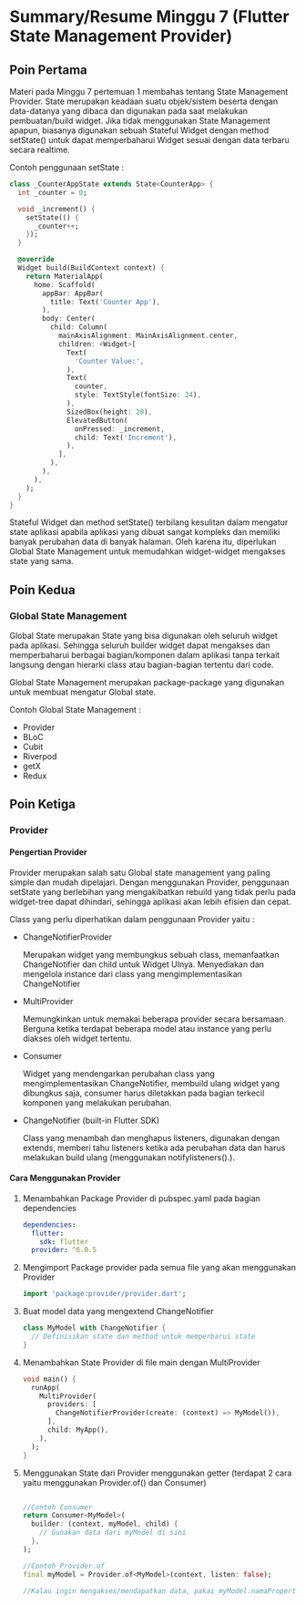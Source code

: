 # Summary/Resume Minggu 7 (Flutter State Management Provider)

## Poin Pertama

Materi pada Minggu 7 pertemuan 1 membahas tentang State Management Provider. State merupakan keadaan suatu objek/sistem beserta dengan data-datanya yang dibaca dan digunakan pada saat melakukan pembuatan/build widget. Jika tidak menggunakan State Management apapun, biasanya digunakan sebuah Stateful Widget dengan method setState() untuk dapat memperbaharui Widget sesuai dengan data terbaru secara realtime.

Contoh penggunaan setState :

```dart
class _CounterAppState extends State<CounterApp> {
  int _counter = 0;

  void _increment() {
    setState(() {
      _counter++;
    });
  }

  @override
  Widget build(BuildContext context) {
    return MaterialApp(
      home: Scaffold(
        appBar: AppBar(
          title: Text('Counter App'),
        ),
        body: Center(
          child: Column(
            mainAxisAlignment: MainAxisAlignment.center,
            children: <Widget>[
              Text(
                'Counter Value:',
              ),
              Text(
                counter,
                style: TextStyle(fontSize: 24),
              ),
              SizedBox(height: 20),
              ElevatedButton(
                onPressed: _increment,
                child: Text('Increment'),
              ),
            ],
          ),
        ),
      ),
    );
  }
}
```

Stateful Widget dan method setState() terbilang kesulitan dalam mengatur state aplikasi apabila aplikasi yang dibuat sangat kompleks dan memiliki banyak perubahan data di banyak halaman. Oleh karena itu, diperlukan Global State Management untuk memudahkan widget-widget mengakses state yang sama.

## Poin Kedua

### Global State Management

Global State merupakan State yang bisa digunakan oleh seluruh widget pada aplikasi. Sehingga seluruh builder widget dapat mengakses dan memperbaharui berbagai bagian/komponen dalam aplikasi tanpa terkait langsung dengan hierarki class atau bagian-bagian tertentu dari code.

Global State Management merupakan package-package yang digunakan untuk membuat mengatur Global state.

Contoh Global State Management :

- Provider
- BLoC
- Cubit
- Riverpod
- getX
- Redux

## Poin Ketiga

### Provider

#### Pengertian Provider

Provider merupakan salah satu Global state management yang paling simple dan mudah dipelajari. Dengan menggunakan Provider, penggunaan setState yang berlebihan yang mengakibatkan rebuild yang tidak perlu pada widget-tree dapat dihindari, sehingga aplikasi akan lebih efisien dan cepat.

Class yang perlu diperhatikan dalam penggunaan Provider yaitu :

- ChangeNotifierProvider

  Merupakan widget yang membungkus sebuah class, memanfaatkan ChangeNotifier dan child untuk Widget UInya. Menyediakan dan mengelola instance dari class yang mengimplementasikan ChangeNotifier

- MultiProvider

  Memungkinkan untuk memakai beberapa provider secara bersamaan. Berguna ketika terdapat beberapa model atau instance yang perlu diakses oleh widget tertentu.

- Consumer

  Widget yang mendengarkan perubahan class yang mengimplementasikan ChangeNotifier, membuild ulang widget yang dibungkus saja, consumer harus diletakkan pada bagian terkecil komponen yang melakukan perubahan.

- ChangeNotifier (built-in Flutter SDK)

  Class yang menambah dan menghapus listeners, digunakan dengan extends, memberi tahu listeners ketika ada perubahan data dan harus melakukan build ulang (menggunakan notifylisteners().).

#### Cara Menggunakan Provider

1. Menambahkan Package Provider di pubspec.yaml pada bagian dependencies

    ```yaml
    dependencies:
      flutter:
        sdk: flutter
      provider: ^6.0.5
    ```

2. Mengimport Package provider pada semua file yang akan menggunakan Provider

    ```dart
    import 'package:provider/provider.dart';
    ```

3. Buat model data yang mengextend ChangeNotifier

    ```dart
    class MyModel with ChangeNotifier {
      // Definisikan state dan method untuk memperbarui state
    }
    ```

4. Menambahkan State Provider di file main dengan MultiProvider

    ```dart
    void main() {
      runApp(
        MultiProvider(
          providers: [
            ChangeNotifierProvider(create: (context) => MyModel()),
          ],
          child: MyApp(),
        ),
      );
    }
    ```

5. Menggunakan State dari Provider menggunakan getter (terdapat 2 cara yaitu menggunakan Provider.of() dan Consumer)

    ```dart

    //Contoh Consumer
    return Consumer<MyModel>(
      builder: (context, myModel, child) {
        // Gunakan data dari myModel di sini
      },
    );

    //Contoh Provider.of
    final myModel = Provider.of<MyModel>(context, listen: false);

    //Kalau ingin mengakses/mendapatkan data, pakai myModel.namaProperti

    ```
